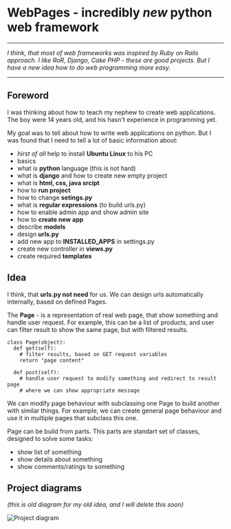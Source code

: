 WebPages - incredibly ***new*** python web framework
=======

***
*I think, that most of web frameworks was inspired by Ruby on Rails approach. I like RoR, Django, Cake PHP - these are good projects. But I have a new idea how to do web programming more easy.*
***


Foreword
--------

I was thinking about how to teach my nephew to create web applications. The boy were 14 years old, and his hasn't experience in programming yet.

My goal was to tell about how to write web applications on python. But I was found that I need to tell a lot of basic information about:
 - *hirst of all* help to install **Ubuntu Linux** to his PC
 - basics
  - what is **python** language (this is not hard)
  - what is **django** and how to create new empty project
  - what is **html, css, java srcipt**
 - how to **run project**
  - how to change **setings.py**
  - what is **regular expressions** (to build urls.py)
  - how to enable admin app and show admin site
 - how to **create new app**
  - describe **models**
  - design **urls.py**
  - add new app to **INSTALLED_APPS** in settings.py
  - create new controller in **views.py**
  - create required **templates**


Idea
--------

I think, that **urls.py not need** for us. We can design urls automatically internally, based on defined Pages.

The **Page** - is a representation of real web page, that show something and handle user request. For example, this can be a list of products, and user can filter result to show the same page, but with filtered results.

    class Page(object):
      def get(self):
        # filter results, based on GET request variables
        return "page content"
      
      def post(self):
        # handle user request to modify something and redirect to result page
        # where we can show appropriate message

We can modify page behaviour with subclassing one Page to build another with similar things. For example, we can create general page behaviour and use it in multiple pages that subclass this one.

Page can be build from parts. This parts are standart set of classes, designed to solve some tasks:
 - show list of something
 - show details about something
 - show comments/ratings to something


Project diagrams
--------

*(this is old diagram for my old idea, and I will delete this soon)*

![Project diagram](https://raw.github.com/1st/webpages/master/rapidpy_framework_diagram.png "Project diagram")
